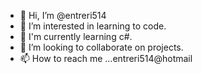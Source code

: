 - 👋 Hi, I’m @entreri514
- 👀 I’m interested in learning to code.
- 🌱 I'm currently learning c#.
- 💞️ I’m looking to collaborate on projects.
- 📫 How to reach me ...entreri514@hotmail
